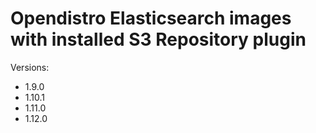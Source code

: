 # Opendistro Elasticsearch images with installed S3 Repository plugin

Versions:
- 1.9.0
- 1.10.1
- 1.11.0
- 1.12.0
